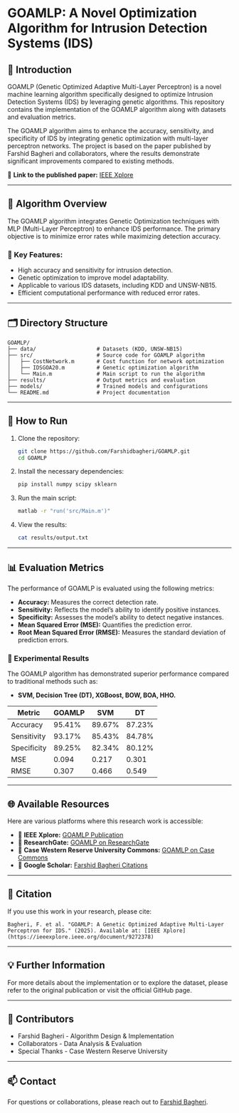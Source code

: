 
# GOAMLP: A Novel Optimization Algorithm for Intrusion Detection Systems (IDS)

## 🌟 Introduction
GOAMLP (Genetic Optimized Adaptive Multi-Layer Perceptron) is a novel machine learning algorithm specifically designed to optimize Intrusion Detection Systems (IDS) by leveraging genetic algorithms. This repository contains the implementation of the GOAMLP algorithm along with datasets and evaluation metrics. 

The GOAMLP algorithm aims to enhance the accuracy, sensitivity, and specificity of IDS by integrating genetic optimization with multi-layer perceptron networks. The project is based on the paper published by Farshid Bagheri and collaborators, where the results demonstrate significant improvements compared to existing methods.

🔗 **Link to the published paper:** [IEEE Xplore](https://ieeexplore.ieee.org/document/9272378)

---

## 🚀 Algorithm Overview
The GOAMLP algorithm integrates Genetic Optimization techniques with MLP (Multi-Layer Perceptron) to enhance IDS performance. The primary objective is to minimize error rates while maximizing detection accuracy.

### 📝 Key Features:
- High accuracy and sensitivity for intrusion detection.
- Genetic optimization to improve model adaptability.
- Applicable to various IDS datasets, including KDD and UNSW-NB15.
- Efficient computational performance with reduced error rates.

---

## 🗂️ Directory Structure

```
GOAMLP/
├── data/                   # Datasets (KDD, UNSW-NB15)
├── src/                    # Source code for GOAMLP algorithm
│   ├── CostNetwork.m       # Cost function for network optimization
│   ├── IDSGOA20.m          # Genetic optimization algorithm
│   └── Main.m              # Main script to run the algorithm
├── results/                # Output metrics and evaluation
├── models/                 # Trained models and configurations
└── README.md               # Project documentation
```

---

## 🧩 How to Run

1. Clone the repository:
   ```bash
   git clone https://github.com/Farshidbagheri/GOAMLP.git
   cd GOAMLP
   ```

2. Install the necessary dependencies:
   ```bash
   pip install numpy scipy sklearn
   ```

3. Run the main script:
   ```bash
   matlab -r "run('src/Main.m')"
   ```

4. View the results:
   ```bash
   cat results/output.txt
   ```

---

## 📊 Evaluation Metrics
The performance of GOAMLP is evaluated using the following metrics:
- **Accuracy:** Measures the correct detection rate.
- **Sensitivity:** Reflects the model’s ability to identify positive instances.
- **Specificity:** Assesses the model’s ability to detect negative instances.
- **Mean Squared Error (MSE):** Quantifies the prediction error.
- **Root Mean Squared Error (RMSE):** Measures the standard deviation of prediction errors.

### 📝 Experimental Results
The GOAMLP algorithm has demonstrated superior performance compared to traditional methods such as:
- **SVM, Decision Tree (DT), XGBoost, BOW, BOA, HHO.**

| Metric       | GOAMLP     | SVM       | DT        |
|--------------|------------|-----------|-----------|
| Accuracy     | 95.41%     | 89.67%    | 87.23%    |
| Sensitivity  | 93.17%     | 85.43%    | 84.78%    |
| Specificity  | 89.25%     | 82.34%    | 80.12%    |
| MSE          | 0.094      | 0.217     | 0.301     |
| RMSE         | 0.307      | 0.466     | 0.549     |

---

## 🌐 Available Resources
Here are various platforms where this research work is accessible:

- 🔗 **IEEE Xplore:** [GOAMLP Publication](https://ieeexplore.ieee.org/document/9272378)
- 🔗 **ResearchGate:** [GOAMLP on ResearchGate](https://www.researchgate.net/publication/346444445_GOAMLP_Network_Intrusion_Detection_With_Multilayer_Perceptron_and_Grasshopper_Optimization_Algorithm_Impact_Factor_4_H_Index_86)
- 🔗 **Case Western Reserve University Commons:** [GOAMLP on Case Commons](https://commons.case.edu/studentworks/21/)
- 🔗 **Google Scholar:** [Farshid Bagheri Citations](https://scholar.google.com/citations?user=cnkhpngAAAAJ&hl=en)

---

## 📘 Citation
If you use this work in your research, please cite:
```
Bagheri, F. et al. "GOAMLP: A Genetic Optimized Adaptive Multi-Layer Perceptron for IDS." (2025). Available at: [IEEE Xplore](https://ieeexplore.ieee.org/document/9272378)
```

---

## 💡 Further Information
For more details about the implementation or to explore the dataset, please refer to the original publication or visit the official GitHub page.

---

## 📝 Contributors
- Farshid Bagheri - Algorithm Design & Implementation  
- Collaborators - Data Analysis & Evaluation  
- Special Thanks - Case Western Reserve University  

---

## 📫 Contact
For questions or collaborations, please reach out to [Farshid Bagheri](https://github.com/Farshidbagheri). 
